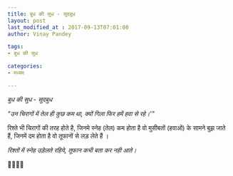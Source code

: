 ```yaml
---
title: बुध की सुध - सुदबुध
layout: post
last_modified_at : 2017-09-13T07:01:00
author: Vinay Pandey

tags:
- बुध की सुध

categories:
- मध्यम

---
```


*बुध की सुध - सुदबुध*

_"उन चिरागों में तेल ही कुछ कम था,_
_क्यों गिला फिर हमें हवा से रहे।'"_

रिश्ते भी चिरागों की तरह होते है,  जिनमे स्नेह (तेल) कम होता है वो मुसीबतों (हवाओं) के सामने बुझ जाते हैं, जिनमें दम होता है वो तूफानों से लड़ लेते हैं ।

*रिश्तों में स्नेह उड़ेलते रहिये,*
*तूफान कभी बता कर नही आते।*

🙏🌷🌷🙏
